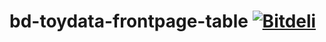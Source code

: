 bd-toydata-frontpage-table   [ ![Bitdeli](https://github-analytics.bitdeli.com/bd_badge.png) ](http://bitdeli.com "Bitdeli")
==========================
